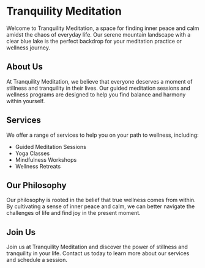 <!--
Write me markdown content of website with wallpaper:

"A serene mountain landscape with a clear blue lake for a meditation or wellness website"

The header of the page should not be copy of the text but rather a real content of the website which is using this wallpaper.
-->

<!--font:Poppins-->

# Tranquility Meditation

Welcome to Tranquility Meditation, a space for finding inner peace and calm amidst the chaos of everyday life. Our serene mountain landscape with a clear blue lake is the perfect backdrop for your meditation practice or wellness journey.

## About Us

At Tranquility Meditation, we believe that everyone deserves a moment of stillness and tranquility in their lives. Our guided meditation sessions and wellness programs are designed to help you find balance and harmony within yourself.

## Services

We offer a range of services to help you on your path to wellness, including:

- Guided Meditation Sessions
- Yoga Classes
- Mindfulness Workshops
- Wellness Retreats

## Our Philosophy

Our philosophy is rooted in the belief that true wellness comes from within. By cultivating a sense of inner peace and calm, we can better navigate the challenges of life and find joy in the present moment.

## Join Us

Join us at Tranquility Meditation and discover the power of stillness and tranquility in your life. Contact us today to learn more about our services and schedule a session.
